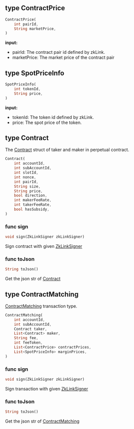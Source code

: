 ## type ContractPrice

```dart
ContractPrice(
    int pairId,
    String marketPrice,
)
```

**input:**
* pairId: The contract pair id defined by zkLink.
* marketPrice: The market price of the contract pair

## type SpotPriceInfo

```dart
SpotPriceInfo(
    int tokenId,
    String price,
)
```

**input:**
* tokenId: The token id defined by zkLink.
* price: The spot price of the token.

## type Contract
The [Contract](../../../api-and-sdk/data-types/transaction/contract\_matching.md) struct of taker and maker in perpetual contract.

```dart
Contract(
    int accountId,
    int subAccountId,
    int slotId,
    int nonce,
    int pairId,
    String size,
    String price,
    bool direction,
    int makerFeeRate,
    int takerFeeRate,
    bool hasSubsidy,
)
```

### func sign

```dart
void sign(ZkLinkSigner zkLinkSigner)
```

Sign contract with given [ZkLinkSigner](../signer.md#type-zklinksigner)

### func toJson

```dart
String toJson()
```

Get the json str of [Contract](#type-contract)

## type ContractMatching
[ContractMatching](../../../api-and-sdk/data-types/transaction/contract\_matching.md) transaction type.

```dart
ContractMatching(
    int accountId,
    int subAccountId,
    Contract taker,
    List<Contract> maker,
    String fee,
    int feeToken,
    List<ContractPrice> contractPrices,
    List<SpotPriceInfo> marginPrices,
)
```

### func sign

```dart
void sign(ZkLinkSigner zkLinkSigner)
```

Sign transaction with given [ZkLinkSigner](../signer.md#type-zklinksigner)

### func toJson

```dart
String toJson()
```

Get the json str of [ContractMatching](#type-contractmatching)
